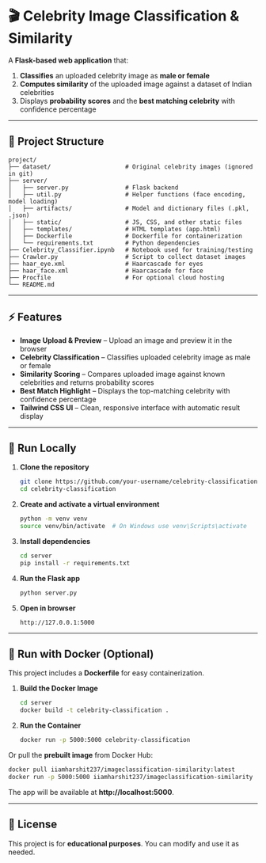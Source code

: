 # 🎬 Celebrity Image Classification & Similarity

A **Flask-based web application** that:

1. **Classifies** an uploaded celebrity image as **male or female**  
2. **Computes similarity** of the uploaded image against a dataset of Indian celebrities  
3. Displays **probability scores** and the **best matching celebrity** with confidence percentage  

---

## 📂 Project Structure

```
project/
├── dataset/                     # Original celebrity images (ignored in git)
├── server/
│   ├── server.py                # Flask backend
│   ├── util.py                  # Helper functions (face encoding, model loading)
│   ├── artifacts/               # Model and dictionary files (.pkl, .json)
│   ├── static/                  # JS, CSS, and other static files
│   ├── templates/               # HTML templates (app.html)
│   ├── Dockerfile               # Dockerfile for containerization
│   └── requirements.txt         # Python dependencies
├── Celebrity_Classifier.ipynb   # Notebook used for training/testing
├── Crawler.py                   # Script to collect dataset images
├── haar_eye.xml                 # Haarcascade for eyes
├── haar_face.xml                # Haarcascade for face
├── Procfile                     # For optional cloud hosting
└── README.md
```

---

## ⚡ Features

- **Image Upload & Preview** – Upload an image and preview it in the browser  
- **Celebrity Classification** – Classifies uploaded celebrity image as male or female  
- **Similarity Scoring** – Compares uploaded image against known celebrities and returns probability scores  
- **Best Match Highlight** – Displays the top-matching celebrity with confidence percentage  
- **Tailwind CSS UI** – Clean, responsive interface with automatic result display  

---

## 🚀 Run Locally

1. **Clone the repository**
   ```bash
   git clone https://github.com/your-username/celebrity-classification.git
   cd celebrity-classification
   ```

2. **Create and activate a virtual environment**
   ```bash
   python -m venv venv
   source venv/bin/activate  # On Windows use venv\Scripts\activate
   ```

3. **Install dependencies**
   ```bash
   cd server
   pip install -r requirements.txt
   ```

4. **Run the Flask app**
   ```bash
   python server.py
   ```

5. **Open in browser**
   ```
   http://127.0.0.1:5000
   ```

---

## 🐳 Run with Docker (Optional)

This project includes a **Dockerfile** for easy containerization.

1. **Build the Docker Image**
   ```bash
   cd server
   docker build -t celebrity-classification .
   ```

2. **Run the Container**
   ```bash
   docker run -p 5000:5000 celebrity-classification
   ```

Or pull the **prebuilt image** from Docker Hub:
```bash
docker pull iiamharshit237/imageclassification-similarity:latest
docker run -p 5000:5000 iiamharshit237/imageclassification-similarity
```

The app will be available at **http://localhost:5000**.

---

## 📜 License

This project is for **educational purposes**. You can modify and use it as needed.
